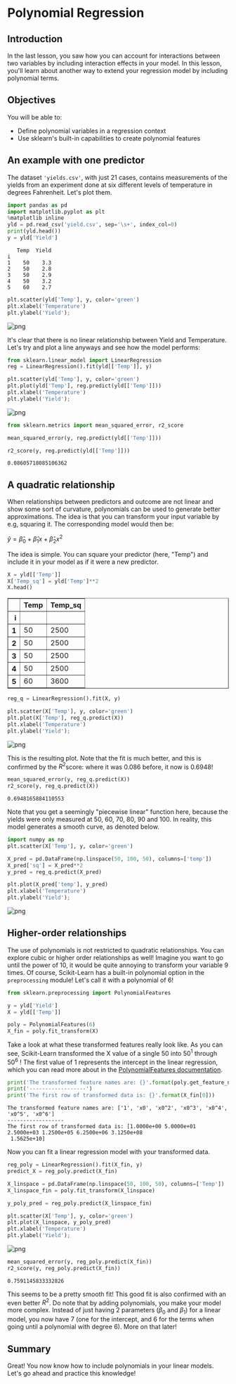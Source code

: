 
# Polynomial Regression

## Introduction

In the last lesson, you saw how you can account for interactions between two variables by including interaction effects in your model. In this lesson, you'll learn about another way to extend your regression model by including polynomial terms.

## Objectives

You will be able to:

- Define polynomial variables in a regression context  
- Use sklearn's built-in capabilities to create polynomial features 

## An example with one predictor

The dataset `'yields.csv'`, with just 21 cases, contains measurements of the yields from an experiment done at six different levels of temperature in degrees Fahrenheit. Let's plot them.


```python
import pandas as pd
import matplotlib.pyplot as plt
%matplotlib inline
yld = pd.read_csv('yield.csv', sep='\s+', index_col=0)
print(yld.head())
y = yld['Yield']
```

       Temp  Yield
    i             
    1    50    3.3
    2    50    2.8
    3    50    2.9
    4    50    3.2
    5    60    2.7



```python
plt.scatter(yld['Temp'], y, color='green')
plt.xlabel('Temperature')
plt.ylabel('Yield');
```


![png](index_files/index_8_0.png)


It's clear that there is no linear relationship between Yield and Temperature. Let's try and plot a line anyways and see how the model performs:


```python
from sklearn.linear_model import LinearRegression
reg = LinearRegression().fit(yld[['Temp']], y)
```


```python
plt.scatter(yld['Temp'], y, color='green')
plt.plot(yld['Temp'], reg.predict(yld[['Temp']]))
plt.xlabel('Temperature')
plt.ylabel('Yield');
```


![png](index_files/index_11_0.png)



```python
from sklearn.metrics import mean_squared_error, r2_score

mean_squared_error(y, reg.predict(yld[['Temp']]))

r2_score(y, reg.predict(yld[['Temp']]))
```




    0.08605718085106362



## A quadratic relationship

When relationships between predictors and outcome are not linear and show some sort of curvature, polynomials can be used to generate better approximations. The idea is that you can transform your input variable by e.g, squaring it. The corresponding model would then be:


$\hat y = \hat \beta_0 + \hat \beta_1x + \hat \beta_2 x^2$ 

The idea is simple. You can square your predictor (here, "Temp") and include it in your model as if it were a new predictor.


```python
X = yld[['Temp']]
X['Temp_sq'] = yld['Temp']**2
X.head()
```




<div>
<style scoped>
    .dataframe tbody tr th:only-of-type {
        vertical-align: middle;
    }

    .dataframe tbody tr th {
        vertical-align: top;
    }

    .dataframe thead th {
        text-align: right;
    }
</style>
<table border="1" class="dataframe">
  <thead>
    <tr style="text-align: right;">
      <th></th>
      <th>Temp</th>
      <th>Temp_sq</th>
    </tr>
    <tr>
      <th>i</th>
      <th></th>
      <th></th>
    </tr>
  </thead>
  <tbody>
    <tr>
      <th>1</th>
      <td>50</td>
      <td>2500</td>
    </tr>
    <tr>
      <th>2</th>
      <td>50</td>
      <td>2500</td>
    </tr>
    <tr>
      <th>3</th>
      <td>50</td>
      <td>2500</td>
    </tr>
    <tr>
      <th>4</th>
      <td>50</td>
      <td>2500</td>
    </tr>
    <tr>
      <th>5</th>
      <td>60</td>
      <td>3600</td>
    </tr>
  </tbody>
</table>
</div>




```python
reg_q = LinearRegression().fit(X, y)
```


```python
plt.scatter(X['Temp'], y, color='green')
plt.plot(X['Temp'], reg_q.predict(X))
plt.xlabel('Temperature')
plt.ylabel('Yield');
```


![png](index_files/index_19_0.png)


This is the resulting plot. Note that the fit is much better, and this is confirmed by the $R^2$score: where it was 0.086 before, it now is 0.6948!


```python
mean_squared_error(y, reg_q.predict(X))
r2_score(y, reg_q.predict(X))
```




    0.6948165884110553



Note that you get a seemingly "piecewise linear" function here,  because the yields were only measured at 50, 60, 70, 80, 90 and 100. In reality, this model generates a smooth curve, as denoted below.


```python
import numpy as np
plt.scatter(X['Temp'], y, color='green')

X_pred = pd.DataFrame(np.linspace(50, 100, 50), columns=['temp'])
X_pred['sq'] = X_pred**2 
y_pred = reg_q.predict(X_pred)

plt.plot(X_pred['temp'], y_pred)
plt.xlabel('Temperature')
plt.ylabel('Yield');
```


![png](index_files/index_23_0.png)


## Higher-order relationships

The use of polynomials is not restricted to quadratic relationships. You can explore cubic or higher order relationships as well! Imagine you want to go until the power of 10, it would be quite annoying to transform your variable 9 times. Of course, Scikit-Learn has a built-in polynomial option in the `preprocessing` module! Let's call it with a polynomial of 6!


```python
from sklearn.preprocessing import PolynomialFeatures

y = yld['Yield']
X = yld[['Temp']]

poly = PolynomialFeatures(6)
X_fin = poly.fit_transform(X)
```

Take a look at what these transformed features really look like. As you can see, Scikit-Learn transformed the X value of a single 50 into $50^1$ through $50^6$ ! The first value of 1 represents the intercept in the linear regression, which you can read more about in the [PolynomialFeatures documentation](https://scikit-learn.org/stable/modules/generated/sklearn.preprocessing.PolynomialFeatures.html).


```python
print('The transformed feature names are: {}'.format(poly.get_feature_names()))
print('------------------')
print('The first row of transformed data is: {}'.format(X_fin[0]))
```

    The transformed feature names are: ['1', 'x0', 'x0^2', 'x0^3', 'x0^4', 'x0^5', 'x0^6']
    ------------------
    The first row of transformed data is: [1.0000e+00 5.0000e+01 2.5000e+03 1.2500e+05 6.2500e+06 3.1250e+08
     1.5625e+10]


Now you can fit a linear regression model with your transformed data.


```python
reg_poly = LinearRegression().fit(X_fin, y)
predict_X = reg_poly.predict(X_fin)
```


```python
X_linspace = pd.DataFrame(np.linspace(50, 100, 50), columns=['Temp'])
X_linspace_fin = poly.fit_transform(X_linspace)

y_poly_pred = reg_poly.predict(X_linspace_fin)
```


```python
plt.scatter(X['Temp'], y, color='green')
plt.plot(X_linspace, y_poly_pred)
plt.xlabel('Temperature')
plt.ylabel('Yield');
```


![png](index_files/index_32_0.png)



```python
mean_squared_error(y, reg_poly.predict(X_fin))
r2_score(y, reg_poly.predict(X_fin))
```




    0.7591145833332826



This seems to be a pretty smooth fit! This good fit is also confirmed with an even better $R^2$. Do note that by adding polynomials, you make your model more complex. Instead of just having 2 parameters ($\beta_0$ and $\beta_1$) for a linear model, you now have 7 (one for the intercept, and 6 for the terms when going until a polynomial with degree 6). More on that later!

## Summary

Great! You now know how to include polynomials in your linear models. Let's go ahead and practice this knowledge!
